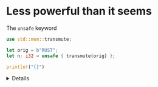 # Less powerful than it seems

The `unsafe` keyword

```rust
use std::mem::transmute;

let orig = b"RUST";
let n: i32 = unsafe { transmute(orig) };

println!("{}")
```

<details>

Try to c different

</details>
